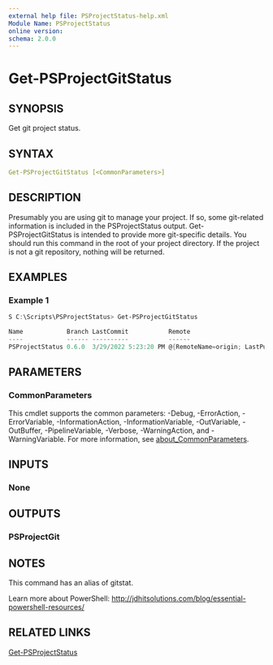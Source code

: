 ```yaml
---
external help file: PSProjectStatus-help.xml
Module Name: PSProjectStatus
online version:
schema: 2.0.0
---
```


# Get-PSProjectGitStatus

## SYNOPSIS

Get git project status.

## SYNTAX

```yaml
Get-PSProjectGitStatus [<CommonParameters>]
```

## DESCRIPTION

Presumably you are using git to manage your project. If so, some git-related information is included in the PSProjectStatus output. Get-PSProjectGitStatus is intended to provide more git-specific details. You should run this command in the root of your project directory. If the project is not a git repository, nothing will be returned.

## EXAMPLES

### Example 1

```powershell
S C:\Scripts\PSProjectStatus> Get-PSProjectGitStatus

Name            Branch LastCommit           Remote
----            ------ ----------           ------
PSProjectStatus 0.6.0  3/29/2022 5:23:20 PM @{RemoteName=origin; LastPush=3/26/2022 10:36:00 AM}
```

## PARAMETERS

### CommonParameters

This cmdlet supports the common parameters: -Debug, -ErrorAction, -ErrorVariable, -InformationAction, -InformationVariable, -OutVariable, -OutBuffer, -PipelineVariable, -Verbose, -WarningAction, and -WarningVariable. For more information, see [about_CommonParameters](http://go.microsoft.com/fwlink/?LinkID=113216).

## INPUTS

### None

## OUTPUTS

### PSProjectGit

## NOTES

This command has an alias of gitstat.

Learn more about PowerShell: http://jdhitsolutions.com/blog/essential-powershell-resources/

## RELATED LINKS

[Get-PSProjectStatus](Get-PSProjectStatus.md)
